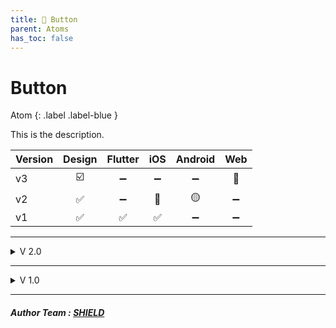 ```yaml
---
title: 💙 Button
parent: Atoms
has_toc: false
---
```


# Button
Atom
{: .label .label-blue }

This is the description.

| Version                   | Design | Flutter | iOS  | Android | Web |
|:--------------------------|:------:|:-------:|:----:|:-------:|:---:|
| v3                        |   ☑️   |   ➖    |  ➖  |   ➖    |  🔹  |
| v2                        |   ✅   |   ➖    |  🔹  |   🟡    |  ➖  |
| v1                        |   ✅   |   ✅    |  ✅  |   ➖    |  ➖  |

---
<details markdown="block">
<summary>V 2.0</summary>

#### Theme style hooks

| Style Hook      | Data Type | Default         |
|:----------------|:----------|:----------------|
| backgroundColor | Color     | transparent     |
| textColor       | Color     | text/default    |

#### Properties

| Property       | Data Type | Description                                  |
|:---------------|:----------|:---------------------------------------------|
| text           | String    | The label of the button                      |
| leadingIcon    | String?   | optional icon displayed before the text      |
| 🔸 trailingIcon | String?   | optional icon displayed after the text       |

</details>

---

<details markdown="block">
<summary>V 1.0</summary>

#### Theme style hooks

| Style Hook      | Data Type | Default         |
|:----------------|:----------|:----------------|
| backgroundColor | Color     | transparent     |
| textColor       | Color     | text/default    |

#### Properties

| Property     | Data Type | Description                                  |
|:-------------|:----------|:---------------------------------------------|
| text         | String    | The label of the button                      |
| leadingIcon  | String?   | optional icon displayed before the text      |

</details>

---

##### Author Team : [SHIELD](https://teams.microsoft.com/l/channel/19%3AeQyjwG4pZKgWpaeCS3wg1PKR9f-GqaIkomx-tfM1G9g1%40thread.skype/App%20Dev%20Support?groupId=b81ffcea-03cf-4550-9f77-19c79f760f7d&tenantId=56b731a8-a2ac-4c32-bf6b-616810e913c6&ngc=true&allowXTenantAccess=true)
